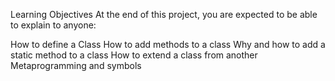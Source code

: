 Learning Objectives
At the end of this project, you are expected to be able to explain to anyone:

How to define a Class
How to add methods to a class
Why and how to add a static method to a class
How to extend a class from another
Metaprogramming and symbols

